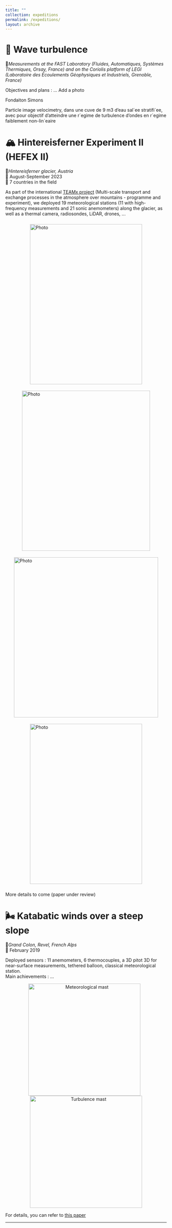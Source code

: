 ```yaml
---
title: ""
collection: expeditions
permalink: /expeditions/
layout: archive
---
```


# 🌊 Wave turbulence 

📍*Measurements at the FAST Laboratory (Fluides, Automatiques, Systèmes Thermiques, Orsay, France) and on the Coriolis platform of LEGI (Laboratoire des Écoulements Géophysiques et Industriels, Grenoble, France)*  

Objectives and plans : ...
Add a photo

Fondaiton Simons

Particle image velocimetry, dans une cuve de 9 m3 d’eau sal´ee stratifi´ee, avec pour objectif d’atteindre une r´egime de
turbulence d’ondes en r´egime faiblement non-lin´eaire



# 🏔️ Hintereisferner Experiment II (HEFEX II) 

📍*Hintereisferner glacier, Austria*  
📅 August-September 2023  
👤 7 countries in the field  

As part of the international [TEAMx project](https://www.teamx-programme.org/) (Multi-scale transport and exchange processes in the atmosphere over mountains - programme and experiment), we deployed 19 meteorological stations (11 with high-frequency measurements and 21 sonic anemometers) along the glacier, as well as a thermal camera, radiosondes, LiDAR, drones, ...

<div style="display: flex; flex-wrap: wrap; justify-content: center;">
  <div style="width: 350px; height: 500px; margin: 10px; overflow: hidden;">
    <img src="/images/HEFEXII/Grand_mat.jpg" alt="Photo" style="width: 100%; height: 100%; object-fit: cover;" />
  </div>
  <div style="width: 400px; height: 500px; margin: 10px; overflow: hidden;">
    <img src="/images/HEFEXII/Glacier.JPG" alt="Photo" style="width: 100%; height: 100%; object-fit: cover;" />
  </div>
  <div style="width: 450px; height: 500px; margin: 10px; overflow: hidden;">
    <img src="/images/HEFEXII/LIDAR.JPG" alt="Photo" style="width: 100%; height: 100%; object-fit: cover;" />
  </div>
  <div style="width: 350px; height: 500px; margin: 10px; overflow: hidden;">
    <img src="/images/HEFEXII/Ballon.JPEG" alt="Photo" style="width: 100%; height: 100%; object-fit: cover;" />
  </div>
  </div>


More details to come (paper under review)  


# 🌬️ Katabatic winds over a steep slope

📍*Grand Colon, Revel, French Alps*  
📅 February 2019  

Deployed sensors : 11 anemometers, 6 thermocouples, a 3D pitot 3D for near-surface measurements, tethered balloon, classical meteorological station.  
Main achievements : ...   

<div style="text-align: center;">
  <div style="display: inline-block; margin-right: 10px;">
    <img src="/images/Grand_Colon/DSC02877.JPG" alt="Meteorological mast" width="350" />
  </div>
  <div style="display: inline-block;">
    <img src="/images/Grand_Colon/DSC02897.JPG" alt="Turbulence mast" width="350" />
  </div>
</div>


For details, you can refer to [this paper](https://hal.science/hal-03350043/file/Charrondi%C3%A8re2022.pdf)  

---




